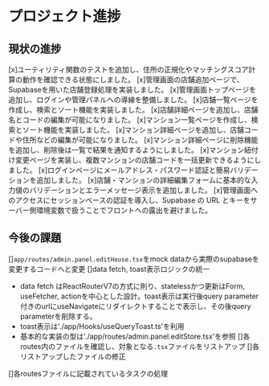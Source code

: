 # プロジェクト進捗

## 現状の進捗
[x]ユーティリティ関数のテストを追加し、住所の正規化やマッチングスコア計算の動作を確認できる状態にしました。
[x]管理画面の店舗追加ページで、Supabaseを用いた店舗登録処理を実装しました。
[x]管理画面トップページを追加し、ログインや管理パネルへの導線を整備しました。
[x]店舗一覧ページを作成し、検索とソート機能を実装しました。
[x]店舗詳細ページを追加し、店舗名とコードの編集が可能になりました。
[x]マンション一覧ページを作成し、検索とソート機能を実装しました。
[x]マンション詳細ページを追加し、店舗コードや住所などの編集が可能になりました。
[x]マンション詳細ページに削除機能を追加し、削除後は一覧で結果を通知するようにしました。
[x]マンション紐付け変更ページを実装し、複数マンションの店舗コードを一括更新できるようにしました。
[x]ログインページにメールアドレス・パスワード認証と簡易バリデーションを追加しました。
[x]店舗・マンションの詳細編集フォームに基本的な入力値のバリデーションとエラーメッセージ表示を追加しました。
[x]管理画面へのアクセスにセッションベースの認証を導入し、Supabase の URL とキーをサーバー側環境変数で扱うことでフロントへの露出を避けました。

## 今後の課題

[]`app/routes/admin.panel.editHouse.tsx`をmock dataから実際のsupabaseを変更するコードへと変更
[]data fetch, toast表示ロジックの統一

- data fetch はReactRouterV7の方式に則り、statelessかつ更新はForm, useFetcher, actionを中心とした設計。toast表示は実行後query parameter付きのurlにuseNavigateにリダイレクトすることで表示し、その後query parameterを削除する。
- toast表示は'./app/Hooks/useQueryToast.ts'を利用
- 基本的な実装の型は'./app/routes/admin.panel.editStore.tsx'を参照
[]各routes内のファイルを確認し、対象となる`.tsx`ファイルをリストアップ
[]各リストアップしたファイルの修正

[]各routesファイルに記載されているタスクの処理
